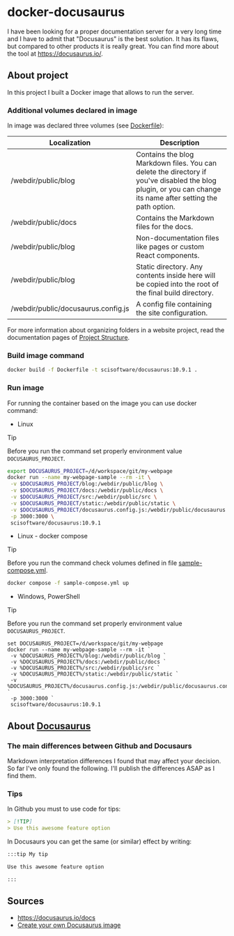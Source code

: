 # docker-docusaurus

I have been looking for a proper documentation server for a very long time and I have to admit that "Docusaurus" is the best solution. It has its flaws, but compared to other products it is really great.
You can find more about the tool at https://docusaurus.io/. 

## About project

In this project I built a Docker image that allows to run the server.

### Additional volumes declared in image

In image was declared three volumes (see [Dockerfile](Dockerfile)):

| Localization | Description |
| ---- | -------------- |
| /webdir/public/blog | Contains the blog Markdown files. You can delete the directory if you've disabled the blog plugin, or you can change its name after setting the path option. |
| /webdir/public/docs | Contains the Markdown files for the docs. |
| /webdir/public/blog | Non-documentation files like pages or custom React components. |
| /webdir/public/blog | Static directory. Any contents inside here will be copied into the root of the final build directory. |
| /webdir/public/docusaurus.config.js | A config file containing the site configuration. |

For more information about organizing folders in a website project, read the documentation pages of [Project Structure](https://docusaurus.io/docs/installation#project-structure).


### Build image command

```bash
docker build -f Dockerfile -t scisoftware/docusaurus:10.9.1 .

```

### Run image

For running the container based on the image you can use docker command:

- Linux

> [!TIP]
> Before you run the command set properly environment value `DOCUSAURUS_PROJECT`.

```bash
export DOCUSAURUS_PROJECT=/d/workspace/git/my-webpage
docker run --name my-webpage-sample --rm -it \
 -v $DOCUSAURUS_PROJECT/blog:/webdir/public/blog \
 -v $DOCUSAURUS_PROJECT/docs:/webdir/public/docs \
 -v $DOCUSAURUS_PROJECT/src:/webdir/public/src \
 -v $DOCUSAURUS_PROJECT/static:/webdir/public/static \
 -v $DOCUSAURUS_PROJECT/docusaurus.config.js:/webdir/public/docusaurus.config.js \
 -p 3000:3000 \
 scisoftware/docusaurus:10.9.1
```
- Linux - docker compose

> [!TIP]
> Before you run the command check volumes defined in file [sample-compose.yml](sample-compose.yml).

```bash
docker compose -f sample-compose.yml up
```


- Windows, PowerShell

> [!TIP]
> Before you run the command set properly environment value `DOCUSAURUS_PROJECT`.

```shell
set DOCUSAURUS_PROJECT=/d/workspace/git/my-webpage
docker run --name my-webpage-sample --rm -it `
 -v %DOCUSAURUS_PROJECT%/blog:/webdir/public/blog `
 -v %DOCUSAURUS_PROJECT%/docs:/webdir/public/docs `
 -v %DOCUSAURUS_PROJECT%/src:/webdir/public/src `
 -v %DOCUSAURUS_PROJECT%/static:/webdir/public/static `
 -v %DOCUSAURUS_PROJECT%/docusaurus.config.js:/webdir/public/docusaurus.config.js `
 -p 3000:3000 `
 scisoftware/docusaurus:10.9.1

```


## About [Docusaurus](https://docusaurus.io/)

### The main differences between Github and Docusaurs

Markdown interpretation differences I found that may affect your decision. 
So far I've only found the following. I'll publish the differences ASAP as I find them.

### Tips

In Github you must to use code for tips:

```md
> [!TIP]
> Use this awesome feature option
```

In Docusaurs you can get the same (or similar) effect by writing:

```md
:::tip My tip

Use this awesome feature option

:::
```

## Sources

- https://docusaurus.io/docs 
- [Create your own Docusaurus image](https://www.avonture.be/blog/docusaurus-docker/)